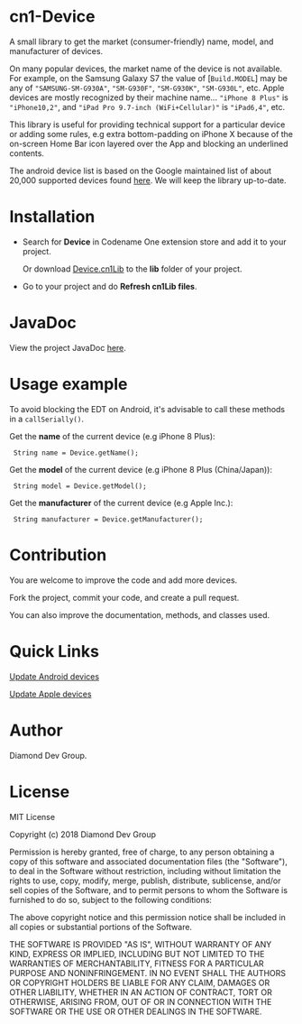 # cn1-Device
A small library to get the market (consumer-friendly) name, model, and manufacturer of devices.

On many popular devices, the market name of the device is not available.
For example, on the Samsung Galaxy S7 the value of [`Build.MODEL`] may be any of `"SAMSUNG-SM-G930A"`, `"SM-G930F"`, `"SM-G930K"`, `"SM-G930L"`, etc.
Apple devices are mostly recognized by their machine name... `"iPhone 8 Plus"` is `"iPhone10,2"`, and `"iPad Pro 9.7-inch (WiFi+Cellular)"` is `"iPad6,4"`, etc.

This library is useful for providing technical support for a particular device or adding some rules, e.g extra bottom-padding on iPhone X because of the on-screen Home Bar icon layered over the App and blocking an underlined contents.

The android device list is based on the Google maintained list of about 20,000 supported devices found [here][1]. We will keep the library up-to-date.

Installation
============

 - Search for **Device** in Codename One extension store and add it to your project.

   Or download  [Device.cn1Lib][2] to the **lib** folder of your project.

 - Go to your project and do **Refresh cn1Lib files**.


JavaDoc
=======

View the project JavaDoc [here][2].


Usage example
=============

To avoid blocking the EDT on Android, it's advisable to call these methods in a `callSerially()`.

Get the **name** of the current device (e.g iPhone 8 Plus):
 
     String name = Device.getName();
    
Get the **model** of the current device (e.g iPhone 8 Plus (China/Japan)):
 
     String model = Device.getModel();
    
Get the **manufacturer** of the current device (e.g Apple Inc.):
 
     String manufacturer = Device.getManufacturer();


Contribution
============

You are welcome to improve the code and add more devices.

Fork the project, commit your code, and create a pull request.

You can also improve the documentation, methods, and classes used.


Quick Links
===========
[Update Android devices][4]

[Update Apple devices][5]

Author
======

Diamond Dev Group.


License
=======

MIT License

Copyright (c) 2018 Diamond Dev Group

Permission is hereby granted, free of charge, to any person obtaining a copy
of this software and associated documentation files (the "Software"), to deal
in the Software without restriction, including without limitation the rights
to use, copy, modify, merge, publish, distribute, sublicense, and/or sell
copies of the Software, and to permit persons to whom the Software is
furnished to do so, subject to the following conditions:

The above copyright notice and this permission notice shall be included in all
copies or substantial portions of the Software.

THE SOFTWARE IS PROVIDED "AS IS", WITHOUT WARRANTY OF ANY KIND, EXPRESS OR
IMPLIED, INCLUDING BUT NOT LIMITED TO THE WARRANTIES OF MERCHANTABILITY,
FITNESS FOR A PARTICULAR PURPOSE AND NONINFRINGEMENT. IN NO EVENT SHALL THE
AUTHORS OR COPYRIGHT HOLDERS BE LIABLE FOR ANY CLAIM, DAMAGES OR OTHER
LIABILITY, WHETHER IN AN ACTION OF CONTRACT, TORT OR OTHERWISE, ARISING FROM,
OUT OF OR IN CONNECTION WITH THE SOFTWARE OR THE USE OR OTHER DEALINGS IN THE
SOFTWARE.


  [1]: https://support.google.com/googleplay/answer/1727131?hl=en
  [2]: https://github.com/diamondobama/CN1-Device/blob/master/Device.cn1lib?raw=true
  [3]: https://diamondobama.github.io/apidocs/CN1-Device
  [4]: https://github.com/diamonddevgroup/CN1-Device/tree/master/native/android
  [5]: https://github.com/diamonddevgroup/CN1-Device/blob/master/native/ios/DeviceList.plist